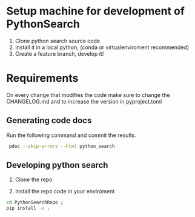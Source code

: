 # Setup machine for development of PythonSearch


1. Clone python search source code
2. Install it in a local python, (conda or virtualenviroment recommended)
3. Create a feature branch, develop it!

# Requirements

On every change that modifies the code make sure to change the CHANGELOG.md and to increase the version in pyproject.toml

## Generating code docs

Run the following command and commit the results.

```sh
 pdoc --skip-errors --html python_search
```


## Developing python search

1. Clone the repo

2. Install the repo code in your enviroment

```sh
cd PythonSearchRepo ; 
pip install -e .
```

